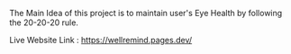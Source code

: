 The Main Idea of this project is to maintain user's Eye Health by following the 20-20-20 rule.

Live Website Link : https://wellremind.pages.dev/
